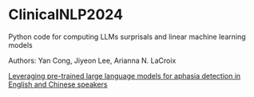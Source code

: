 # ClinicalNLP2024

Python code for computing LLMs surprisals and linear machine learning models

Authors: Yan Cong, Jiyeon Lee, Arianna N. LaCroix

[Leveraging pre-trained large language models for aphasia detection in English and Chinese speakers](https://aclanthology.org/2024.clinicalnlp-1.20)



